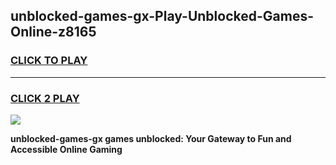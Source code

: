 
## unblocked-games-gx-Play-Unblocked-Games-Online-z8165
<h3>
<a href="https://premium76.site?title=unblocked-games-gx&ref=25A">CLICK TO PLAY</a></h3>
<hr>

<h3>
<a href="https://premium76.site?title=unblocked-games-gx&ref=25A">CLICK 2 PLAY</a>
  
</h3>

<a href="https://premium76.site?title=unblocked-games-gx&ref=25A"><img src="https://clearcache.store/games.png"></a>


**unblocked-games-gx games unblocked: Your Gateway to Fun and Accessible Online Gaming**
